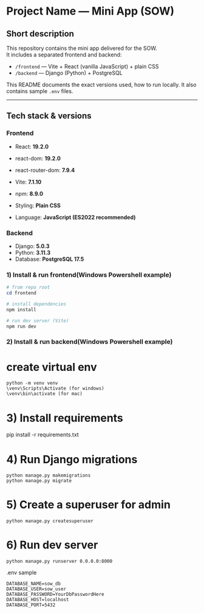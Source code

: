 # Project Name — Mini App (SOW)

Short description
-----------------
This repository contains the mini app delivered for the SOW.  
It includes a separated frontend and backend:

- `/frontend` — Vite + React (vanilla JavaScript) + plain CSS  
- `/backend` — Django (Python) + PostgreSQL

This README documents the exact versions used, how to run locally. It also contains sample `.env` files.

---

Tech stack & versions 
-----------------------------------------------------------


### Frontend
- React: **19.2.0**
- react-dom: **19.2.0**
- react-router-dom: **7.9.4**
- Vite: **7.1.10**
- npm: **8.9.0**

- Styling: **Plain CSS**
- Language: **JavaScript (ES2022 recommended)**

### Backend
- Django: **5.0.3**
- Python: **3.11.3**
- Database: **PostgreSQL 17.5**


### 1) Install & run frontend(Windows Powershell example)
```powershell
# from repo root
cd frontend

# install dependencies
npm install

# run dev server (Vite)
npm run dev
```
### 2) Install & run backend(Windows Powershell example)
# create virtual env
```
python -m venv venv
\venv\Scripts\Activate (for windows)
\venv\bin\activate (for mac)
```
# 3) Install requirements
pip install -r requirements.txt

# 4) Run Django migrations
```
python manage.py makemigrations
python manage.py migrate
```
# 5) Create a superuser for admin
```
python manage.py createsuperuser
```
# 6) Run dev server
```
python manage.py runserver 0.0.0.0:8000
```
.env sample
```
DATABASE_NAME=sow_db
DATABASE_USER=sow_user
DATABASE_PASSWORD=YourDbPasswordHere
DATABASE_HOST=localhost
DATABASE_PORT=5432
